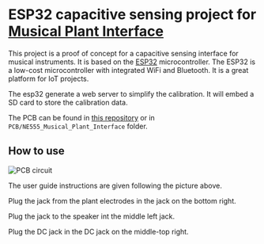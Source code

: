 # ESP32 capacitive sensing project for [Musical Plant Interface](https://dvic.devinci.fr/projects/plant-based-interface)

This project is a proof of concept for a capacitive sensing interface for musical instruments. It is based on the [ESP32](https://www.espressif.com/en/products/socs/esp32) microcontroller. The ESP32 is a low-cost microcontroller with integrated WiFi and Bluetooth. It is a great platform for IoT projects.

The esp32 generate a web server to simplify the calibration. It will embed a SD card to store the calibration data.


The PCB can be found in [this repository](https://github.com/matthieu-sgi/NE555_Musical_Plant_Interface) or in `PCB/NE555_Musical_Plant_Interface` folder.

## How to use

![PCB circuit](PCB/NE555_Musical_Plant_Interface/media/Final_pcb6_edit2.png)

The user guide instructions are given following the picture above. 

Plug the jack from the plant electrodes in the jack on the bottom right.

Plug the jack to the speaker int the middle left jack.

Plug the DC jack in the DC jack on the middle-top right.